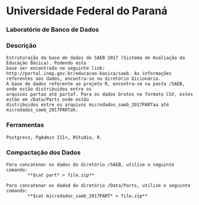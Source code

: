 # Universidade Federal do Paraná
### Laboratório de Banco de Dados

### Descrição
    Estruturação da base de dados do SAEB 2017 (Sistema de Avaliação da Educação Básica). Podendo esta
    base ser encontrada no seguinte link: http://portal.inep.gov.br/educacao-basica/saeb. As informações
    referentes aos dados, encontra-se no diretório Dicionário.
    A base de dados referente ao projeto R, encontra-se na pasta /SAEB, onde estão distribuidos entre os
    arquivos partaa até partaf. Para os dados brutos no formato CSV, estes estão em /Data/Parts onde estão 
    distribuidos entre os arquivos microdados_saeb_2017PARTaa até microdados_saeb_2017PARTah.

### Ferramentas
    Postgress, PgAdmin III+, RStudio, R.

### Compactação dos Dados
    Para concatenar os dados do diretório /SAEB, utilize o seguinte comando:
            **$cat part* > file.zip**

    Para concatenar os dadod do diretório /Data/Parts, utilize o seguinte comando:
            **$cat microdados_saeb_2017PART* > file.zip**
